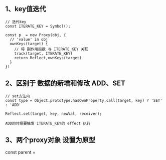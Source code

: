 ## 1、key值迭代

```
// 迭代key
const ITERATE_KEY = Symbol();

const p  = new Proxy(obj, {
  // 'value' in obj 
  ownKeys(target) {
    // 将 副作用函数 与 ITERATE_KEY 关联
    track(target, ITERATE_KEY)
    return Reflect,ownKeys(target)
  }
})
```

## 2、区别于 数据的新增和修改  ADD、SET

```
// set方法内
const type = Object.prototype.hasOwnProperty.call(target, key) ? 'SET' : 'ADD'

Reflect.set(target, key, newVal, receiver);

ADD的时候要触发 ITERATE_KEY的 effect 执行
```

## 3、两个proxy对象 设置为原型

const parent = 